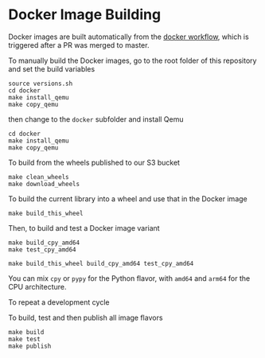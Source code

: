 # Docker Image Building

Docker images are built automatically from the [docker workflow](../github/workflows/docker.yml),
which is triggered after a PR was merged to master.

To manually build the Docker images, go to the root folder of this repository and set the build variables

```
source versions.sh
cd docker
make install_qemu
make copy_qemu
```

then change to the `docker` subfolder and install Qemu

```
cd docker
make install_qemu
make copy_qemu
```

To build from the wheels published to our S3 bucket

```
make clean_wheels
make download_wheels
```

To build the current library into a wheel and use that in the Docker image

```
make build_this_wheel
```

Then, to build and test a Docker image variant

```
make build_cpy_amd64
make test_cpy_amd64
```

```
make build_this_wheel build_cpy_amd64 test_cpy_amd64
```

You can mix `cpy` or `pypy` for the Python flavor, with `amd64` and `arm64` for the CPU architecture.

To repeat a development cycle

To build, test and then publish all image flavors

```
make build
make test
make publish
```

